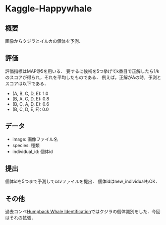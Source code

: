 # Kaggle-Happywhale

## 概要
画像からクジラとイルカの個体を予測．

## 評価
評価指標はMAP@5を用いる．
要するに候補を5つ挙げてk番目で正解したら1/kのスコアが得られ，それを平均したものである．
例えば，正解がAの時，予測とスコアは以下である．
* (A, B, C, D, E): 1.0
* (B, A, C, D, E): 0.8
* (B, C, A, D, E): 0.6
* (B, C, D, E, F): 0.0

## データ
* image: 画像ファイル名
* species: 種類
* individual_id: 個体id

## 提出
個体idを5つまで予測してcsvファイルを提出．
個体idはnew_individualもOK．

## その他
過去コンペ[Humpback Whale Identification](https://www.kaggle.com/c/humpback-whale-identification/overview)ではクジラの個体識別をした．今回はそれの拡張．
